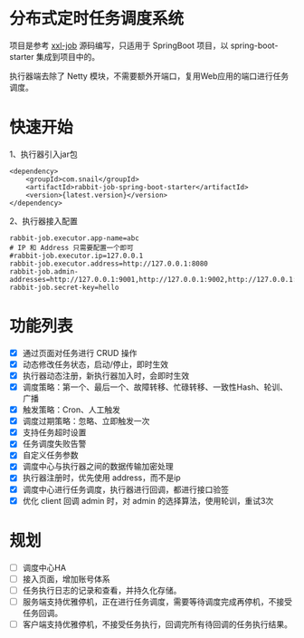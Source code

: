 # 分布式定时任务调度系统

项目是参考 [xxl-job](https://github.com/xuxueli/xxl-job) 源码编写，只适用于 SpringBoot 项目，以 spring-boot-starter 集成到项目中的。

执行器端去除了 Netty 模块，不需要额外开端口，复用Web应用的端口进行任务调度。

# 快速开始

1、执行器引入jar包
```
<dependency>
    <groupId>com.snail</groupId>
    <artifactId>rabbit-job-spring-boot-starter</artifactId>
    <version>{latest.version}</version>
</dependency>
```

2、执行器接入配置
```
rabbit-job.executor.app-name=abc
# IP 和 Address 只需要配置一个即可 
#rabbit-job.executor.ip=127.0.0.1
rabbit-job.executor.address=http://127.0.0.1:8080
rabbit-job.admin-addresses=http://127.0.0.1:9001,http://127.0.0.1:9002,http://127.0.0.1:9003
rabbit-job.secret-key=hello
```

# 功能列表

- [x] 通过页面对任务进行 CRUD 操作
- [x] 动态修改任务状态，启动/停止，即时生效
- [x] 执行器动态注册，新执行器加入时，会即时生效
- [x] 调度策略：第一个、最后一个、故障转移、忙碌转移、一致性Hash、轮训、广播
- [x] 触发策略：Cron、人工触发
- [x] 调度过期策略：忽略、立即触发一次
- [x] 支持任务超时设置
- [x] 任务调度失败告警
- [x] 自定义任务参数
- [x] 调度中心与执行器之间的数据传输加密处理
- [x] 执行器注册时，优先使用 address，而不是ip
- [x] 调度中心进行任务调度，执行器进行回调，都进行接口验签
- [x] 优化 client 回调 admin 时，对 admin 的选择算法，使用轮训，重试3次

# 规划

- [ ] 调度中心HA
- [ ] 接入页面，增加账号体系
- [ ] 任务执行日志的记录和查看，并持久化存储。
- [ ] 服务端支持优雅停机，正在进行任务调度，需要等待调度完成再停机，不接受任务回调。
- [ ] 客户端支持优雅停机，不接受任务执行，回调完所有待回调的任务执行结果。
